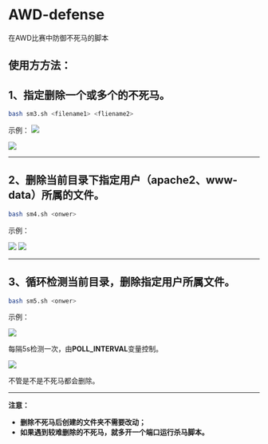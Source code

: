 
# AWD-defense
在AWD比赛中防御不死马的脚本

## 使用方方法：
## 1、指定删除一个或多个的不死马。
``` bash
bash sm3.sh <filename1> <fliename2>
```
示例：
![](https://github.com/user-attachments/assets/1b00a1c4-58e9-47dc-afc8-b1241d31dcba)

![](https://github.com/user-attachments/assets/be72715b-2939-4ca8-8002-ecd216ae9a40)

***

## 2、删除当前目录下指定用户（apache2、www-data）所属的文件。
``` bash
bash sm4.sh <onwer>
```
示例：

![](https://github.com/user-attachments/assets/71503682-6dee-4962-834b-afffeda88428)
![](https://github.com/user-attachments/assets/6c293681-203f-4ce0-b88f-96a652866852)
***

##  3、循环检测当前目录，删除指定用户所属文件。
``` bash
bash sm5.sh <onwer>
```
示例：

![](https://github.com/user-attachments/assets/ffbfbf42-e3f8-4e77-a77e-b90eb8cae96f)

每隔5s检测一次，由**POLL_INTERVAL**变量控制。

![](https://github.com/user-attachments/assets/0bae1b36-e519-4afa-a01d-b304ff3d5775)

不管是不是不死马都会删除。
***

**注意：**
- **删除不死马后创建的文件夹不需要改动；**
- **如果遇到较难删除的不死马，就多开一个端口运行杀马脚本。**
